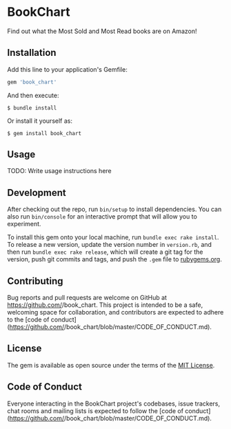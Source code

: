 # BookChart

Find out what the Most Sold and Most Read books are on Amazon! 

## Installation

Add this line to your application's Gemfile:

```ruby
gem 'book_chart'
```

And then execute:

    $ bundle install

Or install it yourself as:

    $ gem install book_chart

## Usage

TODO: Write usage instructions here

## Development

After checking out the repo, run `bin/setup` to install dependencies. You can also run `bin/console` for an interactive prompt that will allow you to experiment.

To install this gem onto your local machine, run `bundle exec rake install`. To release a new version, update the version number in `version.rb`, and then run `bundle exec rake release`, which will create a git tag for the version, push git commits and tags, and push the `.gem` file to [rubygems.org](https://rubygems.org).

## Contributing

Bug reports and pull requests are welcome on GitHub at https://github.com/<github username>/book_chart. This project is intended to be a safe, welcoming space for collaboration, and contributors are expected to adhere to the [code of conduct](https://github.com/<github username>/book_chart/blob/master/CODE_OF_CONDUCT.md).


## License

The gem is available as open source under the terms of the [MIT License](https://opensource.org/licenses/MIT).

## Code of Conduct

Everyone interacting in the BookChart project's codebases, issue trackers, chat rooms and mailing lists is expected to follow the [code of conduct](https://github.com/<github username>/book_chart/blob/master/CODE_OF_CONDUCT.md).
